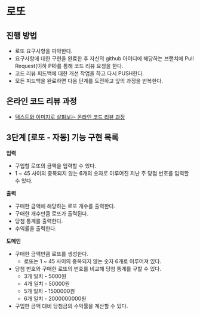 # 로또
## 진행 방법
* 로또 요구사항을 파악한다.
* 요구사항에 대한 구현을 완료한 후 자신의 github 아이디에 해당하는 브랜치에 Pull Request(이하 PR)를 통해 코드 리뷰 요청을 한다.
* 코드 리뷰 피드백에 대한 개선 작업을 하고 다시 PUSH한다.
* 모든 피드백을 완료하면 다음 단계를 도전하고 앞의 과정을 반복한다.

## 온라인 코드 리뷰 과정
* [텍스트와 이미지로 살펴보는 온라인 코드 리뷰 과정](https://github.com/next-step/nextstep-docs/tree/master/codereview)

## 3단계 [로또 - 자동] 기능 구현 목록
**입력**
- 구입할 로또의 금액을 입력할 수 있다.
- 1 ~ 45 사이의 중복되지 않는 6개의 숫자로 이루어진 지난 주 당첨 번호를 입력할 수 있다.

**출력**
- 구매한 금액에 해당하는 로또 개수를 출력한다.
- 구매한 개수만큼 로또가 출력된다.
- 당첨 통계를 출력한다.
- 수익률을 출력한다.

**도메인**
- 구매한 금액만큼 로또를 생성한다.
  - 로또는 1 ~ 45 사이의 중복되지 않는 숫자 6개로 이루어져 있다.
- 당첨 번호와 구매한 로또의 번호를 비교해 당첨 통계를 구할 수 있다.
  - 3개 일치 - 5000원
  - 4개 일치 - 50000원
  - 5개 일치 - 1500000원
  - 6개 일치 - 2000000000원
- 구입한 금액 대비 당첨금의 수익률을 계산할 수 있다.